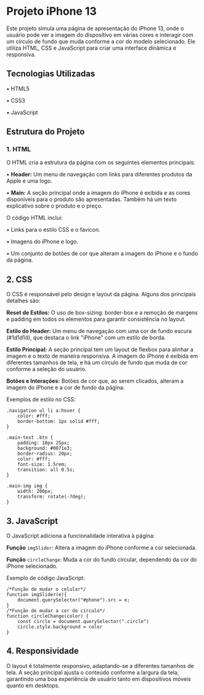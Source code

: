 <h1>Projeto iPhone 13
</h1>

<p>Este projeto simula uma página de apresentação do iPhone 13, onde o usuário pode ver a imagem do dispositivo em várias cores e interagir com um círculo de fundo que muda conforme a cor do modelo selecionado. Ele utiliza HTML, CSS e JavaScript para criar uma interface dinâmica e responsiva.

</p>


<h2>Tecnologias Utilizadas
</h2>
<p>• HTML5</p>
<p>• CSS3</p>
<p>• JavaScript</p>

<h2>Estrutura do Projeto
</h2>
<h3>1. HTML</h3>
<p>O HTML cria a estrutura da página com os seguintes elementos principais:</p>
<p>• <b>Header:</b> Um menu de navegação com links para diferentes produtos da Apple e uma logo.</p>
<p>• <b>Main:</b> A seção principal onde a imagem do iPhone é exibida e as cores disponíveis para o produto são apresentadas. Também há um texto explicativo sobre o produto e o preço.</p>

<p>O código HTML inclui:</p>
<p>• Links para o estilo CSS e o favicon.
</p>
<p>• Imagens do iPhone e logo.
</p>
<p>• Um conjunto de botões de cor que alteram a imagem do iPhone e o fundo da página.
</p>


<h2>2. CSS</h2>
<p>O CSS é responsável pelo design e layout da página. Alguns dos principais detalhes são:</p>

<p><b>Reset de Estilos:</b> O uso de box-sizing: border-box e a remoção de margens e padding em todos os elementos para garantir consistência no layout.</p>
<p><b>Estilo do Header:</b> Um menu de navegação com uma cor de fundo escura (#1d1d1d), que destaca o link "iPhone" com um estilo de borda.</p>
<p><b>Estilo Principal:</b> A seção principal tem um layout de flexbox para alinhar a imagem e o texto de maneira responsiva. A imagem do iPhone é exibida em diferentes tamanhos de tela, e há um círculo de fundo que muda de cor conforme a seleção do usuário.</p>
<p><b>Botões e Interações:</b> Botões de cor que, ao serem clicados, alteram a imagem do iPhone e a cor de fundo da página.</p>


<p>Exemplos de estilo no CSS:</p>

```
.navigation ul li a:hover {
    color: #fff;
    border-bottom: 1px solid #fff;
}

.main-text .btn {
    padding: 10px 25px;
    background: #0071e3;
    border-radius: 20px;
    color: #fff;
    font-size: 1.5rem;
    transition: all 0.5s;
}

.main-img img {
    width: 200px;
    transform: rotate(-7deg);
}
```

<h2>3. JavaScript</h2>
<p>O JavaScript adiciona a funcionalidade interativa à página:</p>

<p><b>Função</b> <code>imgSlider</code>: Altera a imagem do iPhone conforme a cor selecionada.</p>
<p><b>Função</b> <code>circleChange</code>: Muda a cor do fundo circular, dependendo da cor do iPhone selecionado.</p>

<p>Exemplo de código JavaScript:</p>

```
/*Função de mudar o celular*/
function imgSlider(e){
    document.querySelector("#phone").src = e;
}
/*Função de mudar a cor do circulo*/
function circleChange(color) {
    const circle = document.querySelector(".circle")
    circle.style.background = color
}
```

<h2>4. Responsividade</h2>
<p>O layout é totalmente responsivo, adaptando-se a diferentes tamanhos de tela. A seção principal ajusta o conteúdo conforme a largura da tela, garantindo uma boa experiência de usuário tanto em dispositivos móveis quanto em desktops.</p>


